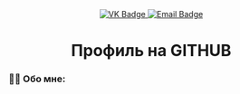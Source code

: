 <div id="badges" align="center">  
    <a href="https://vk.com/nikto_voidness"> 
        <img src="https://img.shields.io/badge/VK-blue?style-for-the-badge&logo=VK&logoColor-white" alt="VK Badge"/>  
    </a>  
    <a href="https://mail.google.com/mail/u/2/#inbox">   
        <img src="https://img.shields.io/badge/EMAIL-red?style-for-the-badge&logo=Gmail&logoColor-white" alt="Email Badge"/>  
    </a>  
</div> 

<div id="viewprof" align="center">  
    <img src="https://komarev.com/ghpvc/?username=speedheros&style-flat-square&color=blue" alt=""/>  
</div> 

<div id="heythere" align="center">  
    <h1>Профиль на GITHUB</h1>  
</div> 

### :man_technologist: Обо мне:
